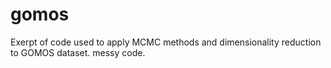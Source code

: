 # gomos
Exerpt of code used to apply MCMC methods and dimensionality reduction to GOMOS dataset.
messy code. 
